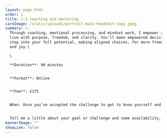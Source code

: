 ```yaml
---
layout: page.html
order: 1
title: 1:1 coaching and mentoring
cardImage: /static/uploads/portrait-main-headshot-copy.jpeg
summary: >-
  Through coaching, emotional processing, and mindset work, I empower you to
  live with purpose, freedom, and clarity. You'll make empowered decisions and
  step into your full potential, making aligned choices, for more freedom, ease
  and joy.\

  \

  **Duration**: 90 minutes


  **Format**: Online


  **Fee**: £175


  When: Once you’ve accepted the challenge to get to know yourself and change your reality from the inside out, get in touch and we’ll find a time slot.


  Tell me a little about your goal or challenge and some availability, and I’ll get back to you to arrange a free discovery call.
bannerImage: ""
showLink: false
---
```

